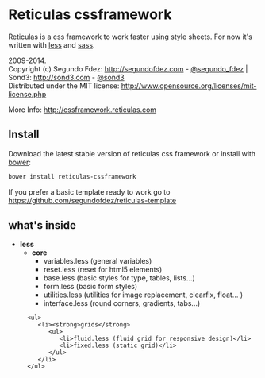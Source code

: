 Reticulas cssframework
===================

Reticulas is a css framework to work faster using style sheets. For now it's written with [less][1] and [sass][3].

2009-2014.<br>
Copyright (c) Segundo Fdez: http://segundofdez.com - [@segundo_fdez](https://twitter.com/segundo_fdez) | Sond3: http://sond3.com - [@sond3](https://twitter.com/sond3)<br>
Distributed under the MIT license: http://www.opensource.org/licenses/mit-license.php

More Info: http://cssframework.reticulas.com


Install
-------
Download the latest stable version of reticulas css framework or install with [bower][2]:
```bash
bower install reticulas-cssframework
```

If you prefer a basic template ready to work go to https://github.com/segundofdez/reticulas-template

what's inside
----------
<ul>
   <li><strong>less</strong>
      <ul>
         <li><strong>core</strong>
            <ul>
               <li>variables.less (general variables)</li>
               <li>reset.less (reset for html5 elements)</li>
               <li>base.less (basic styles for type, tables, lists...)</li>
               <li>form.less (basic form styles)</li>
               <li>utilities.less (utilities for image replacement, clearfix, float... )</li>
               <li>interface.less (round corners, gradients, tabs...)</li>
            </ul>
         </li>
      </ul>

      <ul>
         <li><strong>grids</strong>
            <ul>
               <li>fluid.less (fluid grid for responsive design)</li>
               <li>fixed.less (static grid)</li>
            </ul>
         </li>
      </ul>
   </li>
</ul>


[0]:http://leafo.net/lessphp/
[1]:http://lesscss.org/
[2]:http://bower.io/
[3]:http://sass-lang.com/

